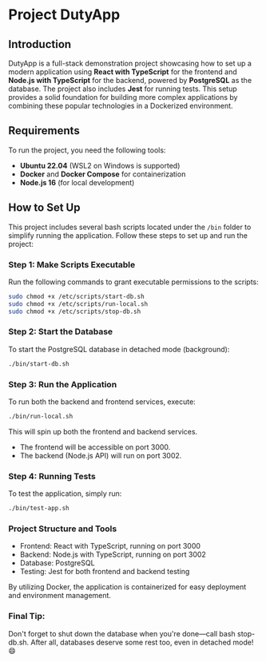 # Project DutyApp

## Introduction

DutyApp is a full-stack demonstration project showcasing how to set up a modern application using **React with TypeScript** for the frontend and **Node.js with TypeScript** for the backend, powered by **PostgreSQL** as the database. The project also includes **Jest** for running tests. This setup provides a solid foundation for building more complex applications by combining these popular technologies in a Dockerized environment.

## Requirements

To run the project, you need the following tools:

- **Ubuntu 22.04** (WSL2 on Windows is supported)
- **Docker** and **Docker Compose** for containerization
- **Node.js 16** (for local development)

## How to Set Up

This project includes several bash scripts located under the `/bin` folder to simplify running the application. Follow these steps to set up and run the project:

### Step 1: Make Scripts Executable

Run the following commands to grant executable permissions to the scripts:

```bash
sudo chmod +x /etc/scripts/start-db.sh
sudo chmod +x /etc/scripts/run-local.sh
sudo chmod +x /etc/scripts/stop-db.sh
```

### Step 2: Start the Database

To start the PostgreSQL database in detached mode (background):

```bash
./bin/start-db.sh
```

### Step 3: Run the Application

To run both the backend and frontend services, execute:

```bash
./bin/run-local.sh
```

This will spin up both the frontend and backend services.

- The frontend will be accessible on port 3000.
- The backend (Node.js API) will run on port 3002.

### Step 4: Running Tests

To test the application, simply run:

```bash
./bin/test-app.sh
```

### Project Structure and Tools
- Frontend: React with TypeScript, running on port 3000
- Backend: Node.js with TypeScript, running on port 3002
- Database: PostgreSQL
- Testing: Jest for both frontend and backend testing

By utilizing Docker, the application is containerized for easy deployment and environment management.

### Final Tip:

Don't forget to shut down the database when you're done—call bash stop-db.sh. After all, databases deserve some rest too, even in detached mode! 😄
